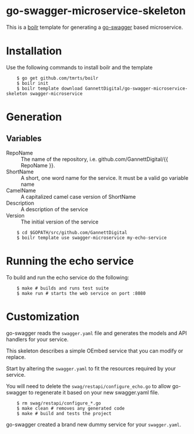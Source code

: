 # go-swagger-microservice-skeleton

This is a [boilr](https://github.com/tmrts/boilr) template for
generating a [go-swagger](https://goswagger.io/) based microservice.

# Installation

Use the following commands to install boilr and the template

``` shell
    $ go get github.com/tmrts/boilr
    $ boilr init
    $ boilr template download GannettDigital/go-swagger-microservice-skeleton swagger-microservice
```

# Generation

## Variables

<dl>

<dt>RepoName</dt>
<dd>The name of the repository, i.e. github.com/GannettDigital/{{ RepoName }}.<dd>

<dt>ShortName</dt>
<dd>A short, one word name for the service.  It must be a valid go variable name</dd>

<dt>CamelName</dt>
<dd>A capitalized camel case version of ShortName</dd>

<dt>Description
<dd>A description of the service</dd>

<dt>Version
<dd>The initial version of the service</dd>

</dl>

``` shell
    $ cd $GOPATH/src/github.com/GannettDigital
    $ boilr template use swagger-microservice my-echo-service
```

# Running the echo service

To build and run the echo service do the following:

``` shell
    $ make # builds and runs test suite
    $ make run # starts the web service on port :8080
```

# Customization

go-swagger reads the `swagger.yaml` file and generates the models and
API handlers for your service.

This skeleton describes a simple OEmbed service that you can modify or
replace.

Start by altering the `swagger.yaml` to fit the resources required by
your service.

You will need to delete the `swag/restapi/configure_echo.go` to allow
go-swagger to regenerate it based on your new swagger.yaml file.

``` shell
    $ rm swag/restapi/configure_*.go
    $ make clean # removes any generated code
    $ make # build and tests the project
```

go-swagger created a brand new dummy service for your `swagger.yaml`.
